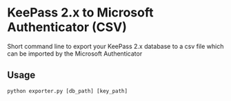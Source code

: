 # KeePass 2.x to Microsoft Authenticator (CSV)
Short command line to export your KeePass 2.x database to a csv file which can be imported by the Microsoft Authenticator

## Usage 
```console
python exporter.py [db_path] [key_path]
```